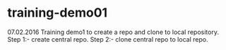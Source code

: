 # training-demo01
07.02.2016 Training demo1 to create a repo and clone to local repository. Step 1:- create central repo. Step 2:- clone central repo to local repo.
